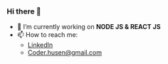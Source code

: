 ### Hi there 👋

- 🔭 I’m currently working on **NODE JS & REACT  JS**
- 📫 How to reach me: 
  - [LinkedIn](https://linkedin.com/in/husain-lokhandwala-3b506a17a)
  - <Coder.husen@gmail.com>
<!--
**husen1003/husen1003** is a ✨ _special_ ✨ repository because its `README.md` (this file) appears on your GitHub profile.
Here are some ideas to get you started:
- 🔭 I’m currently working on ReactJS
- 🌱 I’m currently learning NODE JS
- 👯 I’m looking to collaborate on
- 🤔 I’m looking for help with ...
- 💬 Ask me about ...
- 📫 How to reach me: ...
- 😄 Pronouns: ...
- ⚡ Fun fact: ...
-->
